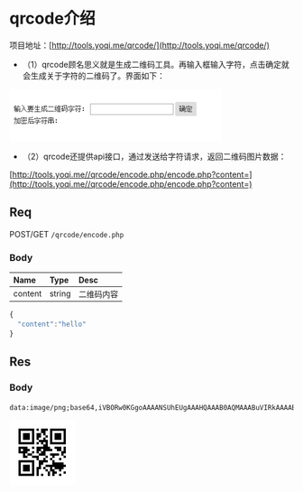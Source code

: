 # qrcode介绍

项目地址：[http://tools.yoqi.me/qrcode/](http://tools.yoqi.me/qrcode/)

* （1）qrcode顾名思义就是生成二维码工具。再输入框输入字符，点击确定就会生成关于字符的二维码了。界面如下：

![](/assets/BaiduHi_2017-1-15_12-36-43.png)

* （2）qrcode还提供api接口，通过发送给字符请求，返回二维码图片数据：

[http://tools.yoqi.me//qrcode/encode.php/encode.php?content=](http://tools.yoqi.me//qrcode/encode.php/encode.php?content=)

## Req

POST/GET `/qrcode/encode.php`

### Body

| Name | Type | Desc |
| :--- | :--- | :--- |
| content | string | 二维码内容 |

```js
{
  "content":"hello"
}
```

## Res

### Body

```
data:image/png;base64,iVBORw0KGgoAAAANSUhEUgAAAHQAAAB0AQMAAABuVIRkAAAABlBMVEX///8AAABVwtN+AAAAlElEQVQ4jeWSwQ3DMAwDtYH235IbsKSAJG1/op8hgtjHh2BJrHq9SKKIORLWHwQwt4QFqjdHyqwz7hPWZ+O7vw17kNLPfDds9d9ON6w6RFsZw3FoWc98VtzVvsuqiEm9ZOplXFSaShspZDyWJhLy7NN097NjB0m9NFN2nFyvD1iPujIVsbtByLbaoczY83QxdMav1geb9CVDZUVQxQAAAABJRU5ErkJggg==
```

![](/assets/encode.png)

